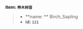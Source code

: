 <!-- BEGIN_AUTOGEN: do NOT edit in this block -->

**item: `桦木树苗`**

> * **name: ** Birch_Sapling
> * **id: `121`**

<!-- END_AUTOGEN-->
